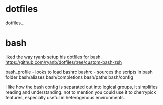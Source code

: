 dotfiles
========

dotfiles...


# bash 

liked the way ryanb setup his dotfiles for bash. 
https://github.com/ryanb/dotfiles/tree/custom-bash-zsh

bash_profile - looks to load bashrc
bashrc - sources the scripts in bash folder
  bash/aliases
  bash/completions
  bash/paths
  bash/config

i like how the bash config is separated out into logical groups, it simplifies reading and understanding.  not to mention you could use it to cherrypick features, especially useful in heterogenous environments.





